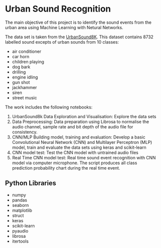 # Urban Sound Recognition

The main objective of this project is to identify the sound events from the urban area using Machine Learning with Netural Networks. 

The data set is taken from the [UrbanSound8K](https://urbansounddataset.weebly.com/urbansound8k.html). This dataset contains 8732 labelled sound excepts of urban sounds from 10 classes:
- air conditioner
- car horn
- children playing
- dog bark
- drilling
- engine idling
- gun shot
- jackhammer
- siren
- street music

The work includes the following notebooks:
1. UrbanSound8k Data Exploration and Visualisation: Explore the data sets 
2. Data Preprocessing: Data preparation using Librosa to normalise the audio channel, sample rate and bit depth of the audio file for consistency. 
3. CNN/MLP Building model, training and evaluation: Develop a basic Convolutional Neural Network (CNN) and Multilayer Perceptron (MLP) model, train and evaluate the data sets using keras and scikit-learn
4. CNN model test: Test the CNN model with untrained audio files
5. Real Time CNN model test: Real time sound event recognition with CNN model via computer microphone. The script produces all class prediction probability chart during the real time event.



## Python Libraries
- numpy
- pandas
- seaborn
- matplotlib
- struct
- keras
- scikit-learn
- pyaudio
- librosa
- itertools

